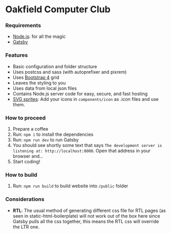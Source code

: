 # Oakfield Computer Club

### Requirements

-   [Node.js](http://nodejs.org): for all the magic
-   [Gatsby](https://www.gatsbyjs.org/docs/)

### Features

-   Basic configuration and folder structure
-   Uses postcss and sass (with autoprefixer and pixrem)
-   Uses [Bootstrap 4](http://getbootstrap.com/) grid
-   Leaves the styling to you
-   Uses data from local json files
-   Contains Node.js server code for easy, secure, and fast hosting
-   [SVG sprites](https://css-tricks.com/svg-sprites-use-better-icon-fonts/): Add your icons in `components/icon` as .icon files and use them.

### How to proceed

1.  Prepare a coffee
1.  Run: `npm i` to install the dependencies
1.  Run: `npm run dev` to run Gatsby
1.  You should see shortly some text that says `The development server is listening at: http://localhost:8000`. Open that address in your browser and…
1.  Start coding!

### How to build

1.  Run: `npm run build` to build website into `/public` folder

### Considerations

-   **RTL**: The usual method of generating different css file for RTL pages (as seen in static-html-boilerplate) will not work out of the box here since Gatsby pulls all the css together, this means the RTL css will override the LTR one.
